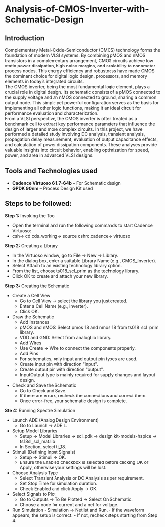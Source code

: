 # Analysis-of-CMOS-Inverter-with-Schematic-Design
 ## Introduction
 Complementary Metal-Oxide-Semiconductor (CMOS) technology forms the foundation of modern VLSI systems. By combining pMOS and nMOS transistors in a complementary arrangement, CMOS circuits achieve low static       power dissipation, high noise margins, and scalability to nanometer process nodes. This energy efficiency and robustness have made CMOS the dominant choice for digital logic design, processors, and memory         elements in today’s integrated circuits.<br>
The CMOS inverter, being the most fundamental logic element, plays a crucial role in digital design. Its schematic consists of a pMOS connected to the supply voltage and an nMOS connected to ground, sharing a     common output node. This simple yet powerful configuration serves as the basis for implementing all other logic functions, making it an ideal circuit for performance evaluation and characterization.<br>
From a VLSI perspective, the CMOS inverter is often treated as a benchmark cell to extract key performance parameters that influence the design of larger and more complex circuits. In this project, we have performed a detailed study involving DC analysis, transient analysis, propagation delay measurement, evaluation of output capacitance effects, and calculation of power dissipation components. These analyses provide valuable insights into circuit behavior, enabling optimization for speed, power, and area in advanced VLSI designs.

## Tools and Technologies used
- **Cadence Virtuoso 6.1.7-64b** – For Schematic design  
- **GPDK 90nm** – Process Design Kit used

## Steps to be followed:
 **Step 1:** Invoking the Tool
  - Open the terminal and run the following commands to start Cadence Virtuoso:
  - csh-> cd cds_working-> source cshrc.cadence-> virtuoso <br>
  
**Step 2:** Creating a Library
  - In the Virtuoso window, go to File → New → Library.
  - In the dialog box, enter a suitable Library Name (e.g., CMOS_Inverter).
  - Select Attach to an existing technology library option.
  - From the list, choose ts018_scl_prim as the technology library.
  - Click OK to create and attach your new library. <br>
  
**Step 3:** Creating the Schematic
  - Create a Cell View
    - Go to Cell View → select the library you just created.
    - Enter a Cell Name (e.g., inverter).
    - Click OK.
  - Draw the Schematic
    -  Add Instances
      - pMOS and nMOS: Select pmos_18 and nmos_18 from ts018_scl_prim library.
      - VDD and GND: Select from analogLib library.
    -  Add Wires
      -  Use Create → Wire to connect the components properly.
    -  Add Pins
      - For schematics, only input and output pin types are used.
      - Create input pin with direction "input".
      - Create output pin with direction "output".
      - InputOutput type is mainly required for supply changes and layout design.
   - Check and Save the Schematic
      - Go to Check and Save.
      - If there are errors, recheck the connections and correct them.
      - Once error-free, your schematic design is complete.<br>
      
**Ste   4:** Running Spectre Simulation
  - Launch ADE (Analog Design Environment)
    - Go to Launch → ADE L.
  - Setup Model Libraries
    - Setup → Model Libraries → scl_pdk → design kit-models-hspice → ts18sl_scl_mat.lib
    - In Section, select tt_18.
  - Stimuli (Defining Input Signals)
    - Setup → Stimuli → OK.
    - Ensure the Enabled checkbox is selected before clicking OK or Apply, otherwise your settings will be lost.
  - Choose Analysis Type
    - Select Transient Analysis or DC Analysis as per requirement.
    - Set Stop Time for simulation duration.
    - Check Enabled and click Apply → OK.
  - Select Signals to Plot
    - Go to Outputs → To Be Plotted → Select On Schematic.
    - Choose a node for current and a net for voltage.
  -  Run Simulation
    - Simulation → Netlist and Run.
    - If the waveform appears, the setup is correct.
    - If not, recheck steps starting from Step 4.






